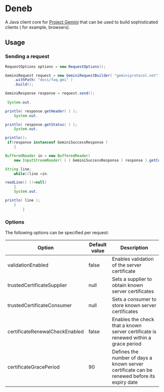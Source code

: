 # Deneb

A Java client core for [Project Gemini](https://geminiprotocol.net/) that can be used to build sophisticated clients (
for example, browsers).

## Usage

### Sending a request

~~~java
RequestOptions options = new RequestOptions();

GeminiRequest request = new GeminiRequestBuilder( "geminiprotocol.net", options )
    .withPath( "docs/faq.gmi" )
    .build();

GeminiResponse response = request.send();
        
 System.out.

println( response.getHeader( ) );
    System.out.

println( response.getStatus( ) );
    System.out.

println();
 if(response instanceof GeminiSuccessResponse )
    {

BufferedReader in = new BufferedReader(
    new InputStreamReader( ( ( GeminiSuccessResponse ) response ).getContent() ) );

String line;
    while((line =in.

readLine() )!=null)
    {
    System.out.

println( line );
    }
        }
~~~

### Options

The following options can be specified per request:

| Option                         | Default value | Description                                                                                 |
|--------------------------------|---------------|---------------------------------------------------------------------------------------------|
| validationEnabled              | false         | Enables validation of the server certificate                                                |
| trustedCertificateSupplier     | null          | Sets a supplier to obtain known server certificates                                         |
| trustedCertificateConsumer     | null          | Sets a consumer to store known server certificates                                          |
| certificateRenewalCheckEnabled | false         | Enables the check that a known server certificate is renewed within a grace period          |
| certificateGracePeriod         | 90            | Defines the number of days a known server certificate can be renewed before its expiry date |